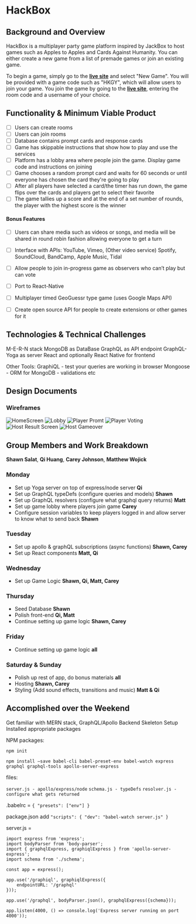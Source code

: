 # HackBox

## Background and Overview

HackBox is a multiplayer party game platform inspired by JackBox to host games such as Apples to Apples and Cards Against Humanity. You can either create a new game from a list of premade games or join an existing game.

To begin a game, simply go to the **[live site](http://)** and select "New Game". You will be provided with a game code such as "HKGY", which will allow users to join your game. You join the game by going to the **[live site](http://)**, entering the room code and a username of your choice.

## Functionality & Minimum Viable Product
- [ ] Users can create rooms
- [ ] Users can join rooms
- [ ] Database contains prompt cards and response cards
- [ ] Game has skippable instructions that show how to play and use the services
- [ ] Platform has a lobby area where people join the game. Display game code and instructions on joining
- [ ] Game chooses a random prompt card and waits for 60 seconds or until everyone has chosen the card they're going to play
- [ ] After all players have selected a card/the timer has run down, the game flips over the cards and players get to select their favorite
- [ ] The game tallies up a score and at the end of a set number of rounds, the player with the highest score is the winner

#### Bonus Features

- [ ] Users can share media such as videos or songs, and media will be shared in round robin fashion allowing everyone to get a turn
- [ ] Interface with APIs: YouTube, Vimeo, (Other video service) Spotify, SoundCloud, BandCamp, Apple Music, Tidal
- [ ] Allow people to join in-progress game as observers who can’t play but can vote
- [ ] Port to React-Native
- [ ] Multiplayer timed GeoGuessr type game (uses Google Maps API)
- [ ] Create open source API for people to create extensions or other games for it


## Technologies & Technical Challenges
M-E-R-N stack 
MongoDB as DataBase 
GraphQL as API endpoint
GraphQL-Yoga as server
React and optionally React Native for frontend 

Other Tools:
GraphiQL - test your queries are working in browser
Mongoose - ORM for MongoDB - validations etc


## Design Documents


### Wireframes
![HomeScreen](https://github.com/ThinkSalat/HackBox/blob/master/docs/wireframes/Hackbox.png?raw=true)
![Lobby](https://github.com/ThinkSalat/HackBox/blob/master/docs/wireframes/Player%20Lobby.png?raw=true)
![Player Promt](https://github.com/ThinkSalat/HackBox/blob/master/docs/wireframes/Player%20Prompt.png?raw=true)
![Player Voting](https://github.com/ThinkSalat/HackBox/blob/master/docs/wireframes/Player%20Voting%20Screen.png?raw=true)
![Host Result Screen](https://github.com/ThinkSalat/HackBox/blob/master/docs/wireframes/Host%20result%20screen.png?raw=true)
![Host Gameover](https://github.com/ThinkSalat/HackBox/blob/master/docs/wireframes/Host%20Gameover.png?raw=true)

## Group Members and Work Breakdown

**Shawn Salat**, **Qi Huang**, **Carey Johnson**, **Matthew Wojick**

### Monday 
 - Set up Yoga server on top of express/node server **Qi**
 - Set up GraphQL typeDefs (configure queries and models)  **Shawn** 
 - Set up GraphQL resolvers (configure what graphql query returns) **Matt**
 - Set up game lobby where players join game **Carey**
 - Configure session variables to keep players logged in and allow server to know what to send back **Shawn**
### Tuesday 
- Set up apollo & graphQL subscriptions (async functions) **Shawn, Carey**
- Set up React components **Matt, Qi**
### Wednesday
 - Set up Game Logic **Shawn, Qi, Matt, Carey**
### Thursday
 - Seed Database **Shawn**
 - Polish front-end **Qi, Matt**
 - Continue setting up game logic **Shawn, Carey**
### Friday
 - Continue setting up game logic **all**
### Saturday & Sunday  
 - Polish up rest of app, do bonus materials **all**
 - Hosting **Shawn, Carey**
 - Styling (Add sound effects, transitions and music)  **Matt & Qi**

## Accomplished over the Weekend


Get familiar with MERN stack, GraphQL/Apollo
Backend Skeleton Setup
Installed appropriate packages


NPM packages:

`npm init`

`npm install —save babel-cli babel-preset-env babel-watch express  graphql graphql-tools apollo-server-express`


files: 

`server.js - apollo/express/node`
`schema.js - typeDefs`
`resolver.js - configure what gets returned`


.babelrc = 
      `{
        "presets": ["env"]
      }`

package.json add
 `"scripts": {
    "dev": "babel-watch server.js"
  }`

server.js = 

    import express from 'express';
    import bodyParser from 'body-parser';
    import { graphqlExpress, graphiqlExpress } from 'apollo-server-express';
    import schema from './schema';
    
    const app = express();
    
    app.use('/graphiql', graphiqlExpress({
        endpointURL: '/graphql'
    }));
    
    app.use('/graphql', bodyParser.json(), graphqlExpress({schema}));

    app.listen(4000, () => console.log('Express server running on port 4000'));
